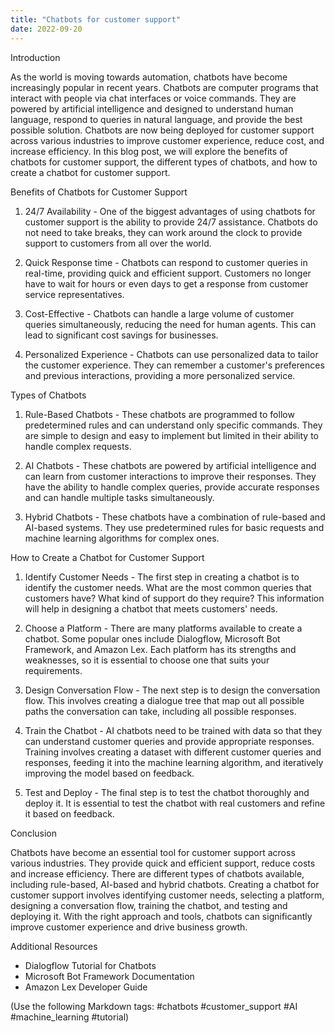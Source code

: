 ```yaml
---
title: "Chatbots for customer support"
date: 2022-09-20
---
```





Introduction

As the world is moving towards automation, chatbots have become increasingly popular in recent years. Chatbots are computer programs that interact with people via chat interfaces or voice commands. They are powered by artificial intelligence and designed to understand human language, respond to queries in natural language, and provide the best possible solution. Chatbots are now being deployed for customer support across various industries to improve customer experience, reduce cost, and increase efficiency. In this blog post, we will explore the benefits of chatbots for customer support, the different types of chatbots, and how to create a chatbot for customer support.

Benefits of Chatbots for Customer Support

1. 24/7 Availability - One of the biggest advantages of using chatbots for customer support is the ability to provide 24/7 assistance. Chatbots do not need to take breaks, they can work around the clock to provide support to customers from all over the world.

2. Quick Response time - Chatbots can respond to customer queries in real-time, providing quick and efficient support. Customers no longer have to wait for hours or even days to get a response from customer service representatives.

3. Cost-Effective - Chatbots can handle a large volume of customer queries simultaneously, reducing the need for human agents. This can lead to significant cost savings for businesses.

4. Personalized Experience - Chatbots can use personalized data to tailor the customer experience. They can remember a customer's preferences and previous interactions, providing a more personalized service.

Types of Chatbots

1. Rule-Based Chatbots - These chatbots are programmed to follow predetermined rules and can understand only specific commands. They are simple to design and easy to implement but limited in their ability to handle complex requests.

2. AI Chatbots - These chatbots are powered by artificial intelligence and can learn from customer interactions to improve their responses. They have the ability to handle complex queries, provide accurate responses and can handle multiple tasks simultaneously.

3. Hybrid Chatbots - These chatbots have a combination of rule-based and AI-based systems. They use predetermined rules for basic requests and machine learning algorithms for complex ones.

How to Create a Chatbot for Customer Support

1. Identify Customer Needs - The first step in creating a chatbot is to identify the customer needs. What are the most common queries that customers have? What kind of support do they require? This information will help in designing a chatbot that meets customers' needs.

2. Choose a Platform - There are many platforms available to create a chatbot. Some popular ones include Dialogflow, Microsoft Bot Framework, and Amazon Lex. Each platform has its strengths and weaknesses, so it is essential to choose one that suits your requirements.

3. Design Conversation Flow - The next step is to design the conversation flow. This involves creating a dialogue tree that map out all possible paths the conversation can take, including all possible responses.

4. Train the Chatbot - AI chatbots need to be trained with data so that they can understand customer queries and provide appropriate responses. Training involves creating a dataset with different customer queries and responses, feeding it into the machine learning algorithm, and iteratively improving the model based on feedback.

5. Test and Deploy - The final step is to test the chatbot thoroughly and deploy it. It is essential to test the chatbot with real customers and refine it based on feedback.

Conclusion

Chatbots have become an essential tool for customer support across various industries. They provide quick and efficient support, reduce costs and increase efficiency. There are different types of chatbots available, including rule-based, AI-based and hybrid chatbots. Creating a chatbot for customer support involves identifying customer needs, selecting a platform, designing a conversation flow, training the chatbot, and testing and deploying it. With the right approach and tools, chatbots can significantly improve customer experience and drive business growth.

Additional Resources

- Dialogflow Tutorial for Chatbots
- Microsoft Bot Framework Documentation
- Amazon Lex Developer Guide

(Use the following Markdown tags: #chatbots #customer_support #AI #machine_learning #tutorial)